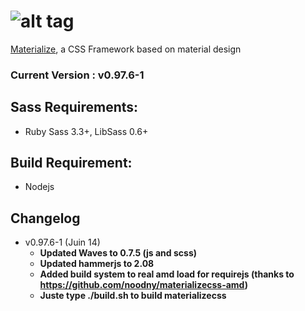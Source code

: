 ![alt tag](https://raw.github.com/dogfalo/materialize/master/images/materialize.gif)
===========

[Materialize](http://materializecss.com/), a CSS Framework based on material design

### Current Version : v0.97.6-1

## Sass Requirements:
- Ruby Sass 3.3+, LibSass 0.6+

## Build Requirement:
- Nodejs

## Changelog
- v0.97.6-1 (Juin 14)
  - **Updated Waves to 0.7.5 (js and scss)**
  - **Updated hammerjs to 2.08**
  - **Added build system to real amd load for requirejs (thanks to https://github.com/noodny/materializecss-amd)**
  - **Juste type ./build.sh to build materializecss**

